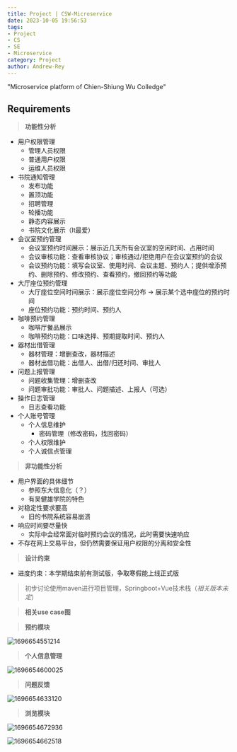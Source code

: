 ```yaml
---
title: Project | CSW-Microservice
date: 2023-10-05 19:56:53
tags:
- Project
- CS
- SE
- Microservice
category: Project
author: Andrew-Rey
---
```


"Microservice platform of Chien-Shiung Wu Colledge"

<!--more-->

## Requirements

> **功能性分析**

- 用户权限管理
  - 管理人员权限
  - 普通用户权限
  - 运维人员权限
- 书院通知管理
  - 发布功能
  - 置顶功能
  - 招聘管理
  - 轮播功能
  - 静态内容展示
  - 书院文化展示（lt最爱）
- 会议室预约管理
  - 会议室预约时间展示：展示近几天所有会议室的空闲时间、占用时间
  - 会议审核功能：查看审核协议；审核通过/拒绝用户在会议室预约的会议
  - 会议预约功能：填写会议室、使用时间、会议主题、预约人；提供增添预约、删除预约、修改预约、查看预约，撤回预约等功能
- 大厅座位预约管理
  - 大厅座位空间时间展示：展示座位空间分布 -> 展示某个选中座位的预约时间
  - 座位预约功能：预约时间、预约人
- 咖啡预约管理
  - 咖啡厅餐品展示
  - 咖啡预约功能：口味选择、预期提取时间、预约人
- 器材出借管理
  - 器材管理：增删查改，器材描述
  - 器材出借功能：出借人、出借/归还时间、审批人
- 问题上报管理
  - 问题收集管理：增删查改
  - 问题审批功能：审批人、问题描述、上报人（可选）
- 操作日志管理
  - 日志查看功能
- 个人账号管理
  - 个人信息维护
    - 密码管理（修改密码，找回密码）
  - 个人权限维护
  - 个人诚信点管理

> **非功能性分析**

- 用户界面的具体细节
  - 参照东大信息化（？）
  - 有吴健雄学院的特色
- 对稳定性要求要高
  - 旧的书院系统容易崩溃
- 响应时间要尽量快
  - 实际中会经常面对临时预约会议的情况，此时需要快速响应
- 不存在网上交易平台，但仍然需要保证用户权限的分离和安全性

> **设计约束**

- 进度约束：本学期结束前有测试版，争取寒假能上线正式版

> 初步讨论使用maven进行项目管理，Springboot+Vue技术栈（*相关版本未定*）

> **相关use case图**

> **预约模块**

![1696654551214](1696654551214.png)

> **个人信息管理**

![1696654600025](1696654600025.jpg)

> **问题反馈**

![1696654633120](1696654633120.jpg)

> **浏览模块**

![1696654672936](1696654672936.jpg)

![1696654662518](1696654662518.jpg)
